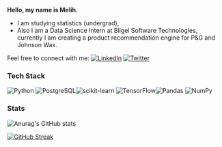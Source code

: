 **Hello, my name is Melih.**

- I am studying statistics (undergrad),
- Also I am a Data Science Intern at Bilgel Software Technologies, currently I am creating a product recommendation engine for P&G and Johnson Wax.

Feel free to connect with me:
[![LinkedIn](https://img.shields.io/badge/LinkedIn-%230077B5.svg?logo=linkedin&logoColor=white)](https://linkedin.com/in/melihakay) 
[![Twitter](https://img.shields.io/badge/Twitter-%231DA1F2.svg?logo=Twitter&logoColor=white)](https://twitter.com/datamelih) 

### Tech Stack
![Python](https://img.shields.io/badge/python-3670A0?style=plastic&logo=python&logoColor=ffdd54)
![PostgreSQL](https://img.shields.io/badge/numpy-%23013243.svg?style=plastic&logo=PostgreSQL&logoColor=white)![scikit-learn](https://img.shields.io/badge/scikit--learn-%23F7931E.svg?style=plastic&logo=scikit-learn&logoColor=white) ![TensorFlow](https://img.shields.io/badge/TensorFlow-%23FF6F00.svg?style=plastic&logo=TensorFlow&logoColor=white)![Pandas](https://img.shields.io/badge/pandas-%23150458.svg?style=plastic&logo=pandas&logoColor=white) ![NumPy](https://img.shields.io/badge/numpy-%23013243.svg?style=plastic&logo=numpy&logoColor=white)


### Stats

![Anurag's GitHub stats](https://github-readme-stats.vercel.app/api?username=melihakay&count_private=true&show_icons=True&theme=ayu-mirage)

[![GitHub Streak](https://streak-stats.demolab.com/?user=melihakay&theme=ayu-mirage)](https://git.io/streak-stats)

<!--- [![Top Langs](https://github-readme-stats.vercel.app/api/top-langs/?username=anuraghazra&layout=compact&theme=ayu-mirage)](https://github.com/anuraghazra/github-readme-stats) 
--->


<!---
melihakay/melihakay is a ✨ special ✨ repository because its `README.md` (this file) appears on your GitHub profile.
You can click the Preview link to take a look at your changes.
--->
